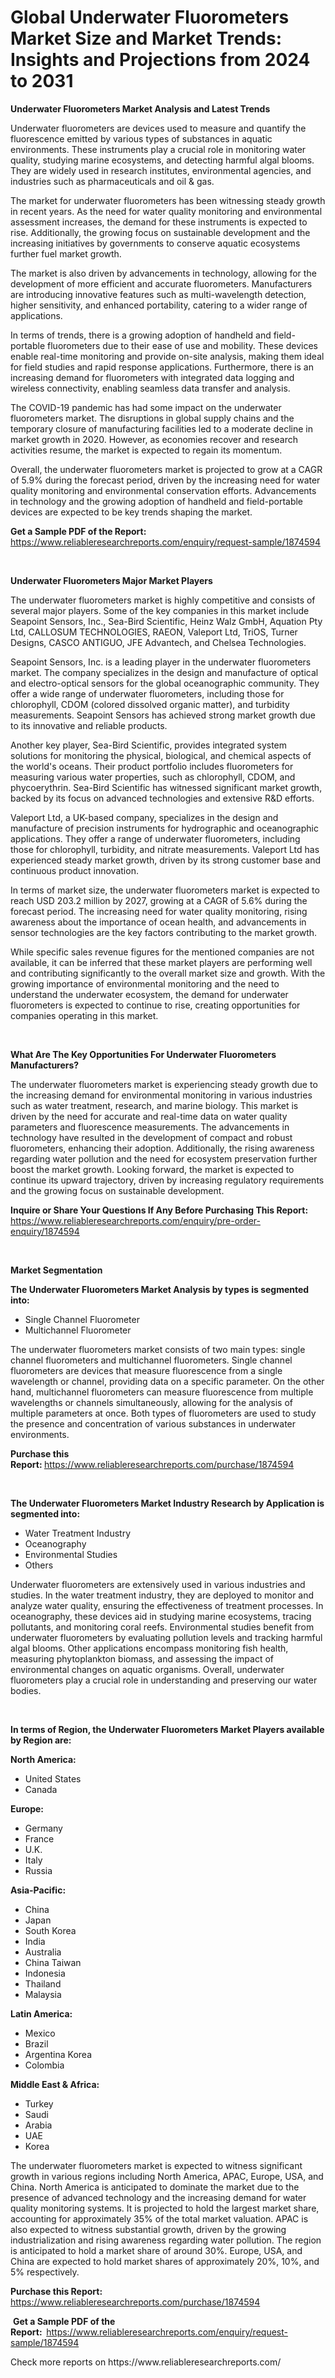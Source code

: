 <p><h1>Global Underwater Fluorometers Market Size and Market Trends: Insights and Projections from 2024 to 2031</h1></p><p><strong>Underwater Fluorometers Market Analysis and Latest Trends</strong></p>
<p><p>Underwater fluorometers are devices used to measure and quantify the fluorescence emitted by various types of substances in aquatic environments. These instruments play a crucial role in monitoring water quality, studying marine ecosystems, and detecting harmful algal blooms. They are widely used in research institutes, environmental agencies, and industries such as pharmaceuticals and oil & gas.</p><p>The market for underwater fluorometers has been witnessing steady growth in recent years. As the need for water quality monitoring and environmental assessment increases, the demand for these instruments is expected to rise. Additionally, the growing focus on sustainable development and the increasing initiatives by governments to conserve aquatic ecosystems further fuel market growth.</p><p>The market is also driven by advancements in technology, allowing for the development of more efficient and accurate fluorometers. Manufacturers are introducing innovative features such as multi-wavelength detection, higher sensitivity, and enhanced portability, catering to a wider range of applications.</p><p>In terms of trends, there is a growing adoption of handheld and field-portable fluorometers due to their ease of use and mobility. These devices enable real-time monitoring and provide on-site analysis, making them ideal for field studies and rapid response applications. Furthermore, there is an increasing demand for fluorometers with integrated data logging and wireless connectivity, enabling seamless data transfer and analysis.</p><p>The COVID-19 pandemic has had some impact on the underwater fluorometers market. The disruptions in global supply chains and the temporary closure of manufacturing facilities led to a moderate decline in market growth in 2020. However, as economies recover and research activities resume, the market is expected to regain its momentum.</p><p>Overall, the underwater fluorometers market is projected to grow at a CAGR of 5.9% during the forecast period, driven by the increasing need for water quality monitoring and environmental conservation efforts. Advancements in technology and the growing adoption of handheld and field-portable devices are expected to be key trends shaping the market.</p></p>
<p><strong>Get a Sample PDF of the Report:&nbsp;</strong> <a href="https://www.reliableresearchreports.com/enquiry/request-sample/1874594">https://www.reliableresearchreports.com/enquiry/request-sample/1874594</a></p>
<p>&nbsp;</p>
<p><strong>Underwater Fluorometers Major Market Players</strong></p>
<p><p>The underwater fluorometers market is highly competitive and consists of several major players. Some of the key companies in this market include Seapoint Sensors, Inc., Sea-Bird Scientific, Heinz Walz GmbH, Aquation Pty Ltd, CALLOSUM TECHNOLOGIES, RAEON, Valeport Ltd, TriOS, Turner Designs, CASCO ANTIGUO, JFE Advantech, and Chelsea Technologies.</p><p>Seapoint Sensors, Inc. is a leading player in the underwater fluorometers market. The company specializes in the design and manufacture of optical and electro-optical sensors for the global oceanographic community. They offer a wide range of underwater fluorometers, including those for chlorophyll, CDOM (colored dissolved organic matter), and turbidity measurements. Seapoint Sensors has achieved strong market growth due to its innovative and reliable products.</p><p>Another key player, Sea-Bird Scientific, provides integrated system solutions for monitoring the physical, biological, and chemical aspects of the world's oceans. Their product portfolio includes fluorometers for measuring various water properties, such as chlorophyll, CDOM, and phycoerythrin. Sea-Bird Scientific has witnessed significant market growth, backed by its focus on advanced technologies and extensive R&D efforts.</p><p>Valeport Ltd, a UK-based company, specializes in the design and manufacture of precision instruments for hydrographic and oceanographic applications. They offer a range of underwater fluorometers, including those for chlorophyll, turbidity, and nitrate measurements. Valeport Ltd has experienced steady market growth, driven by its strong customer base and continuous product innovation.</p><p>In terms of market size, the underwater fluorometers market is expected to reach USD 203.2 million by 2027, growing at a CAGR of 5.6% during the forecast period. The increasing need for water quality monitoring, rising awareness about the importance of ocean health, and advancements in sensor technologies are the key factors contributing to the market growth.</p><p>While specific sales revenue figures for the mentioned companies are not available, it can be inferred that these market players are performing well and contributing significantly to the overall market size and growth. With the growing importance of environmental monitoring and the need to understand the underwater ecosystem, the demand for underwater fluorometers is expected to continue to rise, creating opportunities for companies operating in this market.</p></p>
<p>&nbsp;</p>
<p><strong>What Are The Key Opportunities For Underwater Fluorometers Manufacturers?</strong></p>
<p><p>The underwater fluorometers market is experiencing steady growth due to the increasing demand for environmental monitoring in various industries such as water treatment, research, and marine biology. This market is driven by the need for accurate and real-time data on water quality parameters and fluorescence measurements. The advancements in technology have resulted in the development of compact and robust fluorometers, enhancing their adoption. Additionally, the rising awareness regarding water pollution and the need for ecosystem preservation further boost the market growth. Looking forward, the market is expected to continue its upward trajectory, driven by increasing regulatory requirements and the growing focus on sustainable development.</p></p>
<p><strong>Inquire or Share Your Questions If Any Before Purchasing This Report:</strong> <a href="https://www.reliableresearchreports.com/enquiry/pre-order-enquiry/1874594">https://www.reliableresearchreports.com/enquiry/pre-order-enquiry/1874594</a></p>
<p>&nbsp;</p>
<p><strong>Market Segmentation</strong></p>
<p><strong>The Underwater Fluorometers Market Analysis by types is segmented into:</strong></p>
<p><ul><li>Single Channel Fluorometer</li><li>Multichannel Fluorometer</li></ul></p>
<p><p>The underwater fluorometers market consists of two main types: single channel fluorometers and multichannel fluorometers. Single channel fluorometers are devices that measure fluorescence from a single wavelength or channel, providing data on a specific parameter. On the other hand, multichannel fluorometers can measure fluorescence from multiple wavelengths or channels simultaneously, allowing for the analysis of multiple parameters at once. Both types of fluorometers are used to study the presence and concentration of various substances in underwater environments.</p></p>
<p><strong>Purchase this Report:&nbsp;</strong><a href="https://www.reliableresearchreports.com/purchase/1874594">https://www.reliableresearchreports.com/purchase/1874594</a></p>
<p>&nbsp;</p>
<p><strong>The Underwater Fluorometers Market Industry Research by Application is segmented into:</strong></p>
<p><ul><li>Water Treatment Industry</li><li>Oceanography</li><li>Environmental Studies</li><li>Others</li></ul></p>
<p><p>Underwater fluorometers are extensively used in various industries and studies. In the water treatment industry, they are deployed to monitor and analyze water quality, ensuring the effectiveness of treatment processes. In oceanography, these devices aid in studying marine ecosystems, tracing pollutants, and monitoring coral reefs. Environmental studies benefit from underwater fluorometers by evaluating pollution levels and tracking harmful algal blooms. Other applications encompass monitoring fish health, measuring phytoplankton biomass, and assessing the impact of environmental changes on aquatic organisms. Overall, underwater fluorometers play a crucial role in understanding and preserving our water bodies.</p></p>
<p>&nbsp;</p>
<p><strong>In terms of Region, the Underwater Fluorometers Market Players available by Region are:</strong></p>
<p>
    <p> <strong> North America: </strong>
        <ul>
            <li>United States</li>
            <li>Canada</li>
        </ul>
        </p> 
    <p> <strong> Europe: </strong>
        <ul>
            <li>Germany</li>
            <li>France</li>
            <li>U.K.</li>
            <li>Italy</li>
            <li>Russia</li>
        </ul>
        </p> 
    <p> <strong> Asia-Pacific: </strong>
        <ul>
            <li>China</li>
            <li>Japan</li>
            <li>South Korea</li>
            <li>India</li>
            <li>Australia</li>
            <li>China Taiwan</li>
            <li>Indonesia</li>
            <li>Thailand</li>
            <li>Malaysia</li>
        </ul>
        </p> 
    <p> <strong> Latin America: </strong>
        <ul>
            <li>Mexico</li>
            <li>Brazil</li>
            <li>Argentina Korea</li>
            <li>Colombia</li>
        </ul>
        </p> 
    <p> <strong> Middle East & Africa: </strong>
        <ul>
            <li>Turkey</li>
            <li>Saudi</li>
            <li>Arabia</li>
            <li>UAE</li>
            <li>Korea</li>
        </ul>
    </p>
    </p>
<p><p>The underwater fluorometers market is expected to witness significant growth in various regions including North America, APAC, Europe, USA, and China. North America is anticipated to dominate the market due to the presence of advanced technology and the increasing demand for water quality monitoring systems. It is projected to hold the largest market share, accounting for approximately 35% of the total market valuation. APAC is also expected to witness substantial growth, driven by the growing industrialization and rising awareness regarding water pollution. The region is anticipated to hold a market share of around 30%. Europe, USA, and China are expected to hold market shares of approximately 20%, 10%, and 5% respectively.</p></p>
<p><strong>Purchase this Report: </strong><a href="https://www.reliableresearchreports.com/purchase/1874594">https://www.reliableresearchreports.com/purchase/1874594</a></p>
<p>&nbsp;<strong>Get a Sample PDF of the Report:&nbsp;&nbsp;</strong><a href="https://www.reliableresearchreports.com/enquiry/request-sample/1874594">https://www.reliableresearchreports.com/enquiry/request-sample/1874594</a></p>
<p><strong></strong></p>
<p>Check more reports on https://www.reliableresearchreports.com/</p>